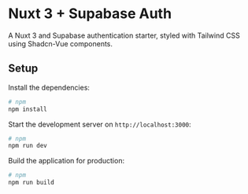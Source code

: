 # Nuxt 3 + Supabase Auth

A Nuxt 3 and Supabase authentication starter, styled with Tailwind CSS using Shadcn-Vue components.

## Setup

Install the dependencies:

```bash
# npm
npm install
```

Start the development server on `http://localhost:3000`:

```bash
# npm
npm run dev
```

Build the application for production:

```bash
# npm
npm run build
```
